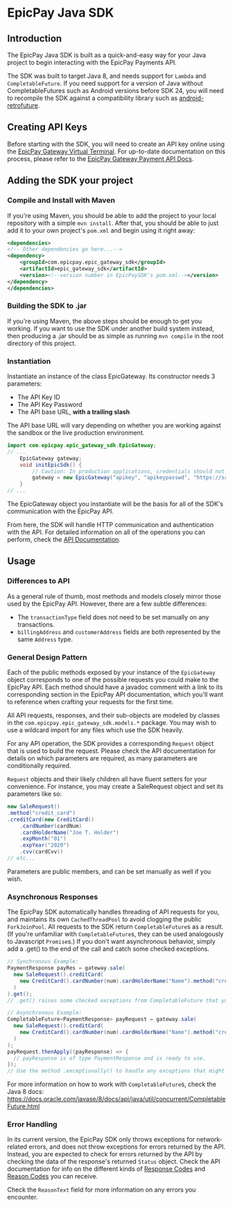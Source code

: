 # EpicPay Java SDK

## Introduction

The EpicPay Java SDK is built as a quick-and-easy way for your Java project to
begin interacting with the EpicPay Payments API. 

The SDK was built to target Java 8, and needs support for `Lambda` and `CompletableFuture`.
If you need support for a version of Java without CompletableFutures such as
Android versions before SDK 24, you will need to recompile the SDK against a
compatibility library such as [android-retrofuture](https://github.com/retrostreams/android-retrofuture).

## Creating API Keys

Before starting with the SDK, you will need to create an API key online using the [EpicPay
Gateway Virtual Terminal][1]. For up-to-date documentation on this process, please refer to the
[EpicPay Gateway Payment API Docs][2].

[1]: https://secure.epicpay.com
[2]: https://developer.epicpay.com/Docs/PaymentAPI#Api_Intro

## Adding the SDK your project

### Compile and Install with Maven

If you're using Maven, you should be able to add the project to your local repository
with a simple `mvn install`. After that, you should be able to just add it to your
own project's `pom.xml` and begin using it right away:
```xml
<dependencies>
<!-- Other dependencies go here...-->
<dependency>
    <groupId>com.epicpay.epic_gateway_sdk</groupId>
    <artifactId>epic_gateway_sdk</artifactId>
    <version><!--version number in EpicPaySDK's pom.xml--></version>
</dependency>
</dependencies>
```
### Building the SDK to .jar
If you're using Maven, the above steps should be enough to get you working.
If you want to use the SDK under another build system instead, then producing a .jar 
should be as simple as running `mvn compile` in the root directory of this project.

### Instantiation
Instantiate an instance of the class EpicGateway. Its constructor needs 3 parameters:

- The API Key ID
- The API Key Password
- The API base URL, **with a trailing slash**

The API base URL will vary depending on whether you are working against the
sandbox or the live production environment.

```java
import com.epicpay.epic_gateway_sdk.EpicGateway;
// ...
    EpicGateway gateway;
    void initEpicSdk() {
        // Caution: In production applications, credentials should not be exposed in code.
        gateway = new EpicGateway("apikey", "apikeypasswd", "https://sandbox-api.epicpay.com/payment/v1/");
    }
// ...
```

The EpicGateway object you instantiate will be the basis for all of the SDK's
communication with the EpicPay API.

From here, the SDK will handle HTTP communication and authentication with the API.
For detailed information on all of the operations you can perform, check the
[API Documentation][2].

## Usage

### Differences to API

As a general rule of thumb, most methods and models closely mirror those used by the EpicPay API. However, there are a few subtle differences:
- The `transactionType` field does not need to be set manually on any transactions.
- `billingAddress` and `customerAddress` fields are both represented by the same `Address` type.

### General Design Pattern
Each of the public methods exposed by your instance of the `EpicGateway` object
corresponds to one of the possible requests you could make to the EpicPay API.
Each method should have a javadoc comment with a link to its corresponding section
in the EpicPay API documentation, which you'll want to reference when crafting
your requests for the first time.

All API requests, responses, and their sub-objects are modeled by classes in the
`com.epicpay.epic_gateway_sdk.models.*` package. You may wish to use a wildcard import
for any files which use the SDK heavily.

For any API operation, the SDK provides a corresponding `Request` object that
is used to build the request. Please check the API documentation for details
on which parameters are required, as many parameters are conditionally required.

`Request` objects and their likely children all have fluent setters for your 
convenience. For instance, you may create a SaleRequest object and set its parameters
like so:
```java
new SaleRequest()
.method("credit_card")
.creditCard(new CreditCard()
    .cardNumber(cardNum)
    .cardHolderName("Joe T. Holder")
    .expMonth("01")
    .expYear("2020")
    .cvv(cardCvv))
// etc...
```
Parameters are public members, and can be set manually as well if you wish.

### Asynchronous Responses
The EpicPay SDK automatically handles threading of API requests for you, and maintains
its own `CachedThreadPool` to avoid clogging the public `ForkJoinPool`. All requests
to the SDK return `CompletableFuture`s as a result. (If you're unfamiliar with
`CompletableFuture`s, they can be used analogously to Javascript `Promise`s.) If you 
don't want asynchronous behavior, simply add a .get() to the end of the call and 
catch some checked exceptions.

```java
// Synchronous Example:
PaymentResponse payRes = gateway.sale(
  new SaleRequest().creditCard(
    new CreditCard().cardNumber(num).cardHolderName("Name").method("credit_card")
  )
).get(); 
// .get() raises some checked exceptions from CompletableFuture that you'll need to catch.
```

```java
// Asynchronous Example:
CompletableFuture<PaymentResponse> payRequest = gateway.sale(
  new SaleRequest().creditCard(
    new CreditCard().cardNumber(num).cardHolderName("Name").method("credit_card")
  )
);
payRequest.thenApply((payResponse) => {
  // payResponse is of type PaymentResponse and is ready to use.
});
// Use the method .exceptionally() to handle any exceptions that might be raised.
```

For more information on how to work with `CompletableFuture`s, check the Java 8 docs:
https://docs.oracle.com/javase/8/docs/api/java/util/concurrent/CompletableFuture.html

### Error Handling

In its current version, the EpicPay SDK only throws exceptions for network-related errors,
and does not throw exceptions for errors returned by the API. Instead, you are expected
to check for errors returned by the API by checking the data of the response's returned
`Status` object. 
Check the API documentation for info on the different kinds of 
[Response Codes](https://developer.epicpay.com/Docs/PaymentAPI#Api_Appx_12)
and [Reason Codes](https://developer.epicpay.com/Docs/PaymentAPI#Api_Appx_2) you can receive.
  
Check the `ReasonText` field for more information on any errors you encounter.
